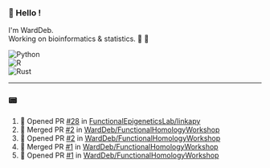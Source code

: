 ### :robot: Hello !

I'm WardDeb.  
Working on bioinformatics & statistics. 🧬 🧪  

![Python](https://img.shields.io/badge/python-3670A0?style=for-the-badge&logo=python&logoColor=ffdd54)  
![R](https://img.shields.io/badge/r-%23276DC3.svg?style=for-the-badge&logo=r&logoColor=white)  
![Rust](https://img.shields.io/badge/rust-%23000000.svg?style=for-the-badge&logo=rust&logoColor=white)  

---

### :pager:

<!--START_SECTION:activity-->
1. 💪 Opened PR [#28](https://github.com/FunctionalEpigeneticsLab/linkapy/pull/28) in [FunctionalEpigeneticsLab/linkapy](https://github.com/FunctionalEpigeneticsLab/linkapy)
2. 🎉 Merged PR [#2](https://github.com/WardDeb/FunctionalHomologyWorkshop/pull/2) in [WardDeb/FunctionalHomologyWorkshop](https://github.com/WardDeb/FunctionalHomologyWorkshop)
3. 💪 Opened PR [#2](https://github.com/WardDeb/FunctionalHomologyWorkshop/pull/2) in [WardDeb/FunctionalHomologyWorkshop](https://github.com/WardDeb/FunctionalHomologyWorkshop)
4. 🎉 Merged PR [#1](https://github.com/WardDeb/FunctionalHomologyWorkshop/pull/1) in [WardDeb/FunctionalHomologyWorkshop](https://github.com/WardDeb/FunctionalHomologyWorkshop)
5. 💪 Opened PR [#1](https://github.com/WardDeb/FunctionalHomologyWorkshop/pull/1) in [WardDeb/FunctionalHomologyWorkshop](https://github.com/WardDeb/FunctionalHomologyWorkshop)
<!--END_SECTION:activity-->

